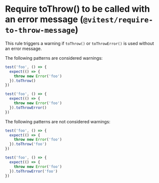 # Require toThrow() to be called with an error message (`@vitest/require-to-throw-message`)

<!-- end auto-generated rule header -->

This rule triggers a warning if `toThrow()` or `toThrowError()` is used without
an error message.

The following patterns are considered warnings:

```js
test('foo', () => {
  expect(() => {
	throw new Error('foo')
  }).toThrow()
})

test('foo', () => {
  expect(() => {
	throw new Error('foo')
  }).toThrowError()
})
```

The following patterns are not considered warnings:

```js
test('foo', () => {
  expect(() => {
	throw new Error('foo')
  }).toThrow('foo')
})

test('foo', () => {
  expect(() => {
	throw new Error('foo')
  }).toThrowError('foo')
})
```